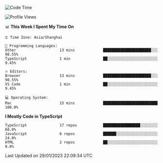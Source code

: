 <!--START_SECTION:waka-->
![Code Time](http://img.shields.io/badge/Code%20Time-3%2C694%20hrs%2013%20mins-blue)

![Profile Views](http://img.shields.io/badge/Profile%20Views-0-blue)

📊 **This Week I Spent My Time On** 

```text
⌚︎ Time Zone: Asia/Shanghai

💬 Programming Languages: 
Other                    13 mins             ██████████████████████░░░   90.55% 
TypeScript               1 min               ██░░░░░░░░░░░░░░░░░░░░░░░   9.45%

🔥 Editors: 
Browser                  13 mins             ██████████████████████░░░   90.55% 
VS Code                  1 min               ██░░░░░░░░░░░░░░░░░░░░░░░   9.45%

💻 Operating System: 
Mac                      15 mins             █████████████████████████   100.0%

```

**I Mostly Code in TypeScript** 

```text
TypeScript               17 repos            █████████████████░░░░░░░░   68.0% 
JavaScript               6 repos             ██████░░░░░░░░░░░░░░░░░░░   24.0% 
HTML                     2 repos             ██░░░░░░░░░░░░░░░░░░░░░░░   8.0%

```



 Last Updated on 29/01/2023 22:09:34 UTC
<!--END_SECTION:waka-->
